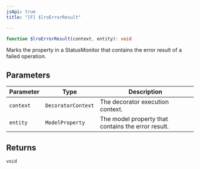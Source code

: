 ```yaml
---
jsApi: true
title: "[F] $lroErrorResult"

---
```

```ts
function $lroErrorResult(context, entity): void
```

Marks the property in a StatusMonitor that contains the error result
of a failed operation.

## Parameters

| Parameter | Type | Description |
| ------ | ------ | ------ |
| `context` | `DecoratorContext` | The decorator execution context. |
| `entity` | `ModelProperty` | The model property that contains the error result. |

## Returns

`void`
